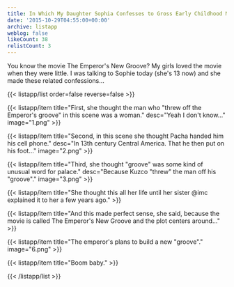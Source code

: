 ```yaml
---
title: In Which My Daughter Sophia Confesses to Gross Early Childhood Misunderstanding
date: '2015-10-29T04:55:00+00:00'
archive: listapp
weblog: false
likeCount: 38
relistCount: 3
---
```


You know the movie The Emperor's New Groove? My girls loved the movie when they were little. I was talking to Sophie today (she's 13 now) and she made these related confessions...

<!--more-->

{{< listapp/list order=false reverse=false >}}

   {{< listapp/item title="First, she thought the man who \"threw off the Emperor's groove\" in this scene was a woman."
      desc="Yeah I don't know..."
      image="1.png" >}}

   {{< listapp/item title="Second, in this scene she thought Pacha handed him his cell phone."
      desc="In 13th century Central America. That he then put on his foot..."
      image="2.png" >}}

   {{< listapp/item title="Third, she thought \"groove\" was some kind of unusual word for palace."
      desc="Because Kuzco \"threw\" the man off his \"groove\"."
      image="3.png" >}}

   {{< listapp/item title="She thought this all her life until her sister @imc explained it to her a few years ago." >}}

   {{< listapp/item title="And this made perfect sense, she said, because the movie is called The Emperor's New Groove and the plot centers around..." >}}

   {{< listapp/item title="The emperor's plans to build a new \"groove\"."
      image="6.png" >}}

   {{< listapp/item title="Boom baby." >}}

{{< /listapp/list >}}
